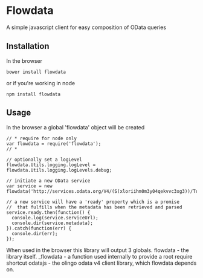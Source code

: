 # Flowdata

A simple javascript client for easy composition of OData queries

## Installation

In the browser 

`bower install flowdata`

or if you're working in node

`npm install flowdata`

## Usage

In the browser a global 'flowdata' object will be created

    // * require for node only
    var flowdata = require('flowdata');
    // *

    // optionally set a logLevel
    flowdata.Utils.logging.logLevel = flowdata.Utils.logging.logLevels.debug;

    // initiate a new OData service
    var service = new flowdata('http://services.odata.org/V4/(S(xloriihm0m3y04qekvvc3xg3))/TripPinServiceRW');

    // a new service will have a 'ready' property which is a promise
    //  that fulfills when the metadata has been retrieved and parsed
    service.ready.then(function() {
      console.log(service.serviceUrl);
      console.dir(service.metadata);
    }).catch(function(err) {
      console.dir(err);
    });

When used in the browser this library will output 3 globals.
flowdata - the library itself.
_flowdata - a function used internally to provide a root require shortcut
odatajs - the olingo odata v4 client library, which flowdata depends on.
